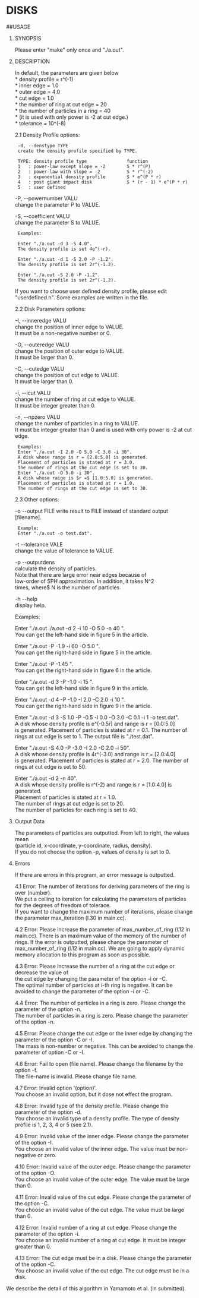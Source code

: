 # DISKS

##USAGE
1. SYNOPSIS  

	Please enter "make" only once and "./a.out".  


2. DESCRIPTION  

	In default, the parameters are given below  
		 * density profile = r^(-1)  
		 * inner edge = 1.0  
		 * outer edge = 4.0  
		 * cut   edge = 1.0  
		 * the number of ring at cut edge = 20   
		 * the number of particles in a ring = 40  
		 * (it is used with only power is -2 at cut edge.)  
		 * tolerance = 10^(-8)  

	
	2.1 Density Profile options:  
	
		-d, --denstype TYPE  
		create the density profile specified by TYPE.  

		TYPE: density profile type               function  
		1   : power-law except slope = -2        S * r^(P)  
		2   : power-law with slope = -2          S * r^(-2)  
		3   : exponential density profile        S * e^(P * r)  
		4   : post giant impact disk             S * (r - 1) * e^(P * r)  
		5   : user defined  

	-P, --powernumber VALU  
		change the parameter P to VALUE.  

	-S, --coefficient VALU  
		change the parameter S to VALUE.  

		Examples:  
		
		Enter "./a.out -d 3 -S 4.0".  
		The density profile is set 4e^(-r).  
	
		Enter "./a.out -d 1 -S 2.0 -P -1.2".  
		The density profile is set 2r^(-1.2).  
	
		Enter "./a.out -S 2.0 -P -1.2".  
		The density profile is set 2r^(-1.2).  

	If you want to choose user defined density profile, please edit  
	"userdefined.h". Some examples are written in the file.  
	
	
	2.2 Disk Parameters options:  

	-I, --inneredge VALU  
		change the position of inner edge to VALUE.  
		It must be a non-negative number or 0.  

	-O, --outeredge VALU  
		change the position of outer edge to VALUE.  
		It must be larger than 0.  

	-C, --cutedge VALU  
		change the position of cut edge to VALUE.   
		It must be larger than 0.  

	-i, --icut VALU  
		change the number of ring at cut edge to VALUE.  
		It must be integer greater than 0.  

	-n, --npzero VALU  
		change the number of particles in a ring to VALUE.  
		It must be integer greater than 0 and is used with only power is -2 
		at cut edge.  

		Examples:  
		Enter "./a.out -I 2.0 -O 5.0 -C 3.0 -i 30".  
		A disk whose range is r = [2.0:5.0] is generated.  
		Placement of particles is stated at r = 3.0.  
		The number of rings at the cut edge is set to 30.  
		Enter "./a.out -O 5.0 -i 30".  
		A disk whose raige is $r =$ [1.0:5.0] is generated.  
		Placement of particles is stated at r = 1.0.  
		The number of rings at the cut edge is set to 30.  


	2.3 Other options:  
	 
	-o --output FILE
        	write result to FILE instead of standard output [filename].  
	
		Example:  
		Enter "./a.out -o test.dat".  

	-t --tolerance VALE  
		change the value of tolerance to VALUE.  
	
	-p --outputdens  
		calculate the density of particles.  
		Note that there are large error near edges because of   
		low-order of SPH approximation. In addition, it takes N^2  
		times, where$ N is the number of particles.  

	-h --help  
		display help.  

	Examples:  

	Enter "./a.out ./a.out -d 2 -i 10 -O 5.0 -n 40 ".  
	You can get the left-hand side in figure 5 in the article.  
	
	Enter "./a.out -P -1.9 -i 60 -O 5.0 ".  
	You can get the right-hand side in figure 5 in the article.  
	
	Enter "./a.out -P -1.45 ".  
	You can get the right-hand side in figure 6 in the article.  
	
	Enter "./a.out -d 3 -P -1.0 -i 15 ".  
	You can get the left-hand side in figure 9 in the article.  
	
	Enter "./a.out -d 4 -P -1.0 -I 2.0 -C 2.0 -i 10 ".  
	You can get the right-hand side in figure 9 in the article.  
	
	Enter "./a.out -d 3 -S 1.0 -P -0.5 -I 0.0 -O 3.0 -C 0.1 -i 1 -o test.dat".  
	A disk whose density profile is e^(-0.5r) and range is r = [0.0:5.0]  
	is generated. Placement of particles is stated at r = 0.1. The number of  
	rings at cut edge is set to 1. The output file is "./test.dat".  

	Enter "./a.out -S 4.0 -P -3.0 -I 2.0 -C 2.0 -i 50".  
	A disk whose density profile is 4r^(-3.0) and range is r = [2.0:4.0]  
	is generated. Placement of particles is stated at r = 2.0. The number of  
	rings at cut edge is set to 50.  
	
	Enter "./a.out -d 2 -n 40".  
	A disk whose density profile is r^(-2) and range is r = [1.0:4.0] is generated.  
	Placement of particles is stated at r = 1.0.  
	The number of rings at cut edge is set to 20.  
	The number of particles for each ring is set to 40.  


3. Output Data  

	The parameters of particles are outputted. From left to right, the values mean  
	(particle id, x-coordinate, y-coordinate, radius, density).  
	If you do not choose the option -p, values of density is set to 0.  
	


4. Errors  

	If there are errors in this program, an error message is outputted.  
	
	4.1 Error: The number of iterations for deriving parameters of the ring is over (number).  
	We put a ceiling to iteration for calculating the parameters of particles for the degrees 
	of freedom of tolerace.  
	If you want to change the maximum number of iterations, please change the parameter 
	max_iteration (l.30 in main.cc).
	
	4.2 Error: Please increase the parameter of max_number_of_ring (l.12 in main.cc).
	There is an maximum value of the memory of the number of rings. If the error is outputted, 
	please change the parameter of max_number_of_ring (l.12 in main.cc).
	We are going to apply dynamic memory allocation to this program as soon as possible.
	
	4.3 Error: Please increase the number of a ring at the cut edge or decrease the value of  
	the cut edge by changing the parameter of the option -i or -C.  
	The optimal number of particles at i-th ring is negative. It can be avoided to change the 
	parameter of the option -i or -C.  

	4.4 Error: The number of particles in a ring is zero. Please change the parameter of the option -n.  
	The number of particles in a ring is zero. Please change the parameter of the option -n.  
	
	4.5 Error: Please change the cut edge or the inner edge by changing the parameter of the option -C or -I.  
	The mass is non-number or negative. This can be avoided to change the parameter of option 
	-C or -I.  
		
	4.6 Error: Fail to open (file name). Please change the filename by the option -f.  
	The file-name is invalid. Please change file name.  
	
	4.7 Error: Invalid option '(option)'.  
	You choose an invalid option, but it dose not effect the program.  
	
	4.8 Error: Invalid type of the density profile. Please change the parameter of the option -d.  
	You choose an invalid type of a density profile. The type of density profile is 1, 2, 3, 4 or 5 (see 2.1).  
	
	4.9 Error: Invalid value of the inner edge. Please change the parameter of the option -I.  
	You choose an invalid value of the inner edge. The value must be non-negative or zero.  

	4.10 Error: Invalid value of the outer edge. Please change the parameter of the option -O.  
	You choose an invalid value of the outer edge. The value must be large than 0.  

	4.11 Error: Invalid value of the cut edge. Please change the parameter of the option -C.  
	You choose an invalid value of the cut edge. The value must be large than 0.  

	4.12 Error: Invalid number of a ring at cut edge. Please change the parameter of the option -i.  
	You choose an invalid number of a ring at cut edge. It must be integer greater than 0.  

	4.13 Error: The cut edge must be in a disk. Please change the parameter of the option -C.  
	You choose an invalid value of the cut edge. The cut edge must be in a disk.   

We describe the detail of this algorithm in Yamamoto et al. (in submitted).  

